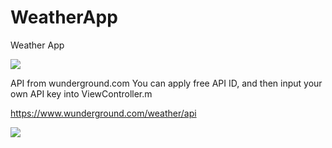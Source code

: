 # WeatherApp
Weather App

![](https://s3-us-west-2.amazonaws.com/yuanjiexie/spring2016/iOS/WeatherApp/weatherIcon-180.png)

API from wunderground.com
You can apply free API ID, and then input your own API key into ViewController.m

https://www.wunderground.com/weather/api

![](https://s3-us-west-2.amazonaws.com/yuanjiexie/spring2016/iOS/WeatherApp/WeatherAppBleu.gif)


